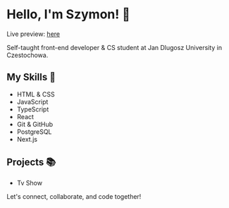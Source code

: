 # Hello, I'm Szymon! 👋

Live preview: [here](https://req-website.vercel.app)

Self-taught front-end developer & CS student at Jan Dlugosz University in Czestochowa.

## My Skills 🚀

- HTML & CSS
- JavaScript
- TypeScript
- React
- Git & GitHub
- PostgreSQL
- Next.js

## Projects 📚

- Tv Show

Let's connect, collaborate, and code together!
